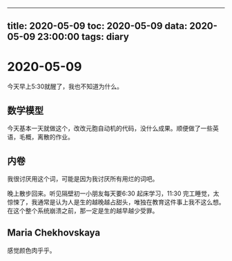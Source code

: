 
---
title: 2020-05-09
toc: 2020-05-09
data: 2020-05-09 23:00:00
tags: diary
---


# 2020-05-09

今天早上5:30就醒了，我也不知道为什么。

## 数学模型

今天基本一天就做这个，改改元胞自动机的代码，没什么成果。顺便做了一些英语，毛概，离散的作业。

## 内卷

我很讨厌用这个词，可能是因为我讨厌所有用烂的词吧。

晚上散步回来。听见隔壁初一小朋友每天要6:30 起床学习，11:30 完工睡觉，太惊悚了，我通常是认为人是生的越晚越占甜头，唯独在教育这件事上我不这么想。在这个整个系统崩溃之前，那一定是生的越早越少受罪。

## Maria Chekhovskaya

感觉颜色肉乎乎。



